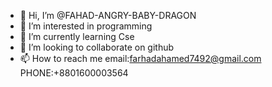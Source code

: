 - 👋 Hi, I’m @FAHAD-ANGRY-BABY-DRAGON
- 👀 I’m interested in programming
- 🌱 I’m currently learning Cse
- 💞️ I’m looking to collaborate on github
- 📫 How to reach me email:farhadahamed7492@gmail.com PHONE:+8801600003564

<!---
FAHAD-ANGRY-BABY-DRAGON/FAHAD-ANGRY-BABY-DRAGON is a ✨ special ✨ repository because its `README.md` (this file) appears on your GitHub profile.
You can click the Preview link to take a look at your changes.
--->
